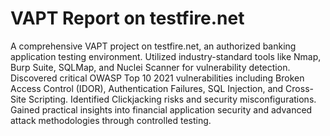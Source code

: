 # VAPT Report on testfire.net

A comprehensive VAPT project on testfire.net, an authorized banking application testing environment. Utilized
industry-standard tools like Nmap, Burp Suite, SQLMap, and Nuclei Scanner for vulnerability detection.
Discovered critical OWASP Top 10 2021 vulnerabilities including Broken Access Control (IDOR), Authentication
Failures, SQL Injection, and Cross-Site Scripting. Identified Clickjacking risks and security misconfigurations.
Gained practical insights into financial application security and advanced attack methodologies through controlled
testing.
